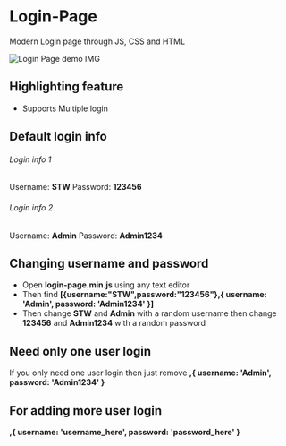# Login-Page
Modern Login page through JS, CSS and HTML
</hr>
<img alt='Login Page demo IMG' src='https://blogger.googleusercontent.com/img/b/R29vZ2xl/AVvXsEhBv-4kJRWNYSqfHbKcpmLKFsjiIIYwEtyxlq1Scsrj6bMQn96TpJVagcvqToPGQbUEu4UGojql_3NICEabpkqy9nDM4u3eGAE7bUP_TqelaUcjL1d97Bz_ncj0eNcr69umx-XqnkggCbik4uCbjrFyhkqTyjw_1nTrr8BFE86h2RnstMII08Pi8Wp1Hw/s1600/Screenshot_20221127_144520.png'/>
</hr>

## Highlighting feature
* Supports Multiple login
## Default login info
###### Login info 1
Username: **STW**
Password: **123456**
###### Login info 2
Username: **Admin**
Password: **Admin1234**
## Changing username and password
* Open **login-page.min.js** using any text editor
* Then find **[{username:"STW",password:"123456"},{ username: 'Admin', password: 'Admin1234' }]**
* Then change **STW** and **Admin** with a random username then change **123456** and **Admin1234** with a random password
## Need only one user login
If you only need one user login then just remove **,{ username: 'Admin', password: 'Admin1234' }**
## For adding more user login
**,{ username: 'username_here', password: 'password_here' }**
